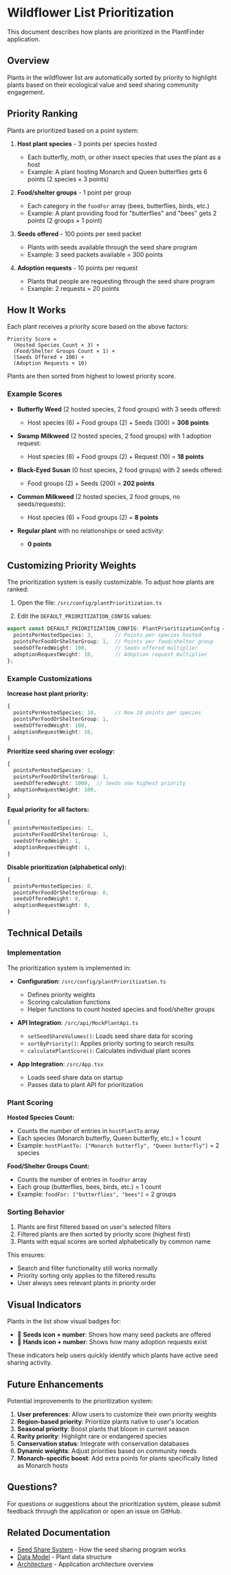 # Wildflower List Prioritization

This document describes how plants are prioritized in the PlantFinder application.

## Overview

Plants in the wildflower list are automatically sorted by priority to highlight plants based on their ecological value and seed sharing community engagement.

## Priority Ranking

Plants are prioritized based on a point system:

1. **Host plant species** - 3 points per species hosted
   - Each butterfly, moth, or other insect species that uses the plant as a host
   - Example: A plant hosting Monarch and Queen butterflies gets 6 points (2 species × 3 points)

2. **Food/shelter groups** - 1 point per group
   - Each category in the `foodFor` array (bees, butterflies, birds, etc.)
   - Example: A plant providing food for "butterflies" and "bees" gets 2 points (2 groups × 1 point)

3. **Seeds offered** - 100 points per seed packet
   - Plants with seeds available through the seed share program
   - Example: 3 seed packets available = 300 points

4. **Adoption requests** - 10 points per request
   - Plants that people are requesting through the seed share program
   - Example: 2 requests = 20 points

## How It Works

Each plant receives a priority score based on the above factors:

```
Priority Score = 
  (Hosted Species Count × 3) +
  (Food/Shelter Groups Count × 1) +
  (Seeds Offered × 100) +
  (Adoption Requests × 10)
```

Plants are then sorted from highest to lowest priority score.

### Example Scores

- **Butterfly Weed** (2 hosted species, 2 food groups) with 3 seeds offered:
  - Host species (6) + Food groups (2) + Seeds (300) = **308 points**

- **Swamp Milkweed** (2 hosted species, 2 food groups) with 1 adoption request:
  - Host species (6) + Food groups (2) + Request (10) = **18 points**

- **Black-Eyed Susan** (0 host species, 2 food groups) with 2 seeds offered:
  - Food groups (2) + Seeds (200) = **202 points**

- **Common Milkweed** (2 hosted species, 2 food groups, no seeds/requests):
  - Host species (6) + Food groups (2) = **8 points**

- **Regular plant** with no relationships or seed activity:
  - **0 points**

## Customizing Priority Weights

The prioritization system is easily customizable. To adjust how plants are ranked:

1. Open the file: `/src/config/plantPrioritization.ts`

2. Edit the `DEFAULT_PRIORITIZATION_CONFIG` values:

```typescript
export const DEFAULT_PRIORITIZATION_CONFIG: PlantPrioritizationConfig = {
  pointsPerHostedSpecies: 3,       // Points per species hosted
  pointsPerFoodOrShelterGroup: 1,  // Points per food/shelter group
  seedsOfferedWeight: 100,         // Seeds offered multiplier
  adoptionRequestWeight: 10,       // Adoption request multiplier
};
```

### Example Customizations

**Increase host plant priority:**
```typescript
{
  pointsPerHostedSpecies: 10,      // Now 10 points per species
  pointsPerFoodOrShelterGroup: 1,
  seedsOfferedWeight: 100,
  adoptionRequestWeight: 10,
}
```

**Prioritize seed sharing over ecology:**
```typescript
{
  pointsPerHostedSpecies: 1,
  pointsPerFoodOrShelterGroup: 1,
  seedsOfferedWeight: 1000,  // Seeds now highest priority
  adoptionRequestWeight: 100,
}
```

**Equal priority for all factors:**
```typescript
{
  pointsPerHostedSpecies: 1,
  pointsPerFoodOrShelterGroup: 1,
  seedsOfferedWeight: 1,
  adoptionRequestWeight: 1,
}
```

**Disable prioritization (alphabetical only):**
```typescript
{
  pointsPerHostedSpecies: 0,
  pointsPerFoodOrShelterGroup: 0,
  seedsOfferedWeight: 0,
  adoptionRequestWeight: 0,
}
```

## Technical Details

### Implementation

The prioritization system is implemented in:

- **Configuration**: `/src/config/plantPrioritization.ts`
  - Defines priority weights
  - Scoring calculation functions
  - Helper functions to count hosted species and food/shelter groups

- **API Integration**: `/src/api/MockPlantApi.ts`
  - `setSeedShareVolumes()`: Loads seed share data for scoring
  - `sortByPriority()`: Applies priority sorting to search results
  - `calculatePlantScore()`: Calculates individual plant scores

- **App Integration**: `/src/App.tsx`
  - Loads seed share data on startup
  - Passes data to plant API for prioritization

### Plant Scoring

**Hosted Species Count:**
- Counts the number of entries in `hostPlantTo` array
- Each species (Monarch butterfly, Queen butterfly, etc.) = 1 count
- Example: `hostPlantTo: ["Monarch butterfly", "Queen butterfly"]` = 2 species

**Food/Shelter Groups Count:**
- Counts the number of entries in `foodFor` array
- Each group (butterflies, bees, birds, etc.) = 1 count
- Example: `foodFor: ["butterflies", "bees"]` = 2 groups

### Sorting Behavior

1. Plants are first filtered based on user's selected filters
2. Filtered plants are then sorted by priority score (highest first)
3. Plants with equal scores are sorted alphabetically by common name

This ensures:
- Search and filter functionality still works normally
- Priority sorting only applies to the filtered results
- User always sees relevant plants in priority order

## Visual Indicators

Plants in the list show visual badges for:

- 🫘 **Seeds icon + number**: Shows how many seed packets are offered
- 🤲 **Hands icon + number**: Shows how many adoption requests exist

These indicators help users quickly identify which plants have active seed sharing activity.

## Future Enhancements

Potential improvements to the prioritization system:

1. **User preferences**: Allow users to customize their own priority weights
2. **Region-based priority**: Prioritize plants native to user's location
3. **Seasonal priority**: Boost plants that bloom in current season
4. **Rarity priority**: Highlight rare or endangered species
5. **Conservation status**: Integrate with conservation databases
6. **Dynamic weights**: Adjust priorities based on community needs
7. **Monarch-specific boost**: Add extra points for plants specifically listed as Monarch hosts

## Questions?

For questions or suggestions about the prioritization system, please submit feedback through the application or open an issue on GitHub.

## Related Documentation

- [Seed Share System](./SEED_SHARE_SYSTEM.md) - How the seed sharing program works
- [Data Model](./DATA_MODEL_SUMMARY.md) - Plant data structure
- [Architecture](./ARCHITECTURE.md) - Application architecture overview
